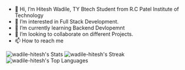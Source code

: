 - 👋 Hi, I’m Hitesh Wadile, TY Btech Student from R.C Patel Institute of Technology
- 👀 I’m interested in Full Stack Development.
- 🌱 I’m currently learning Backend Devlopemnt
- 💞️ I’m looking to collaborate on different Projects.
- 📫 How to reach me 

<!---
wadile-hitesh/wadile-hitesh is a ✨ special ✨ repository because its `README.md` (this file) appears on your GitHub profile.
You can click the Preview link to take a look at your changes.
--->

![wadile-hitesh's Stats](https://github-readme-stats.vercel.app/api?username=wadile-hitesh&theme=vue-dark&show_icons=true&hide_border=true&count_private=true)
![wadile-hitesh's Streak](https://github-readme-streak-stats.herokuapp.com/?user=wadile-hitesh&theme=vue-dark&hide_border=true)
![wadile-hitesh's Top Languages](https://github-readme-stats.vercel.app/api/top-langs/?username=wadile-hitesh&theme=vue-dark&show_icons=true&hide_border=true&layout=compact)

